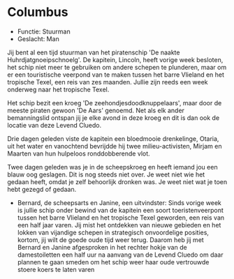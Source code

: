 # Columbus 

 * Functie: Stuurman 
 * Geslacht: Man 

Jij bent al een tijd stuurman van het piratenschip 'De naakte Huhrdjatgnoeipschnoelg'. De kapitein, Lincoln, heeft vorige week besloten, het schip niet meer te gebruiken om andere schepen te plunderen, maar om er een touristische veerpond van te maken tussen het barre Vlieland en het tropische Texel, een reis van zes maanden. Jullie zijn reeds een week onderweg naar het tropische Texel. 

Het schip bezit een kroeg 'De zeehondjesdoodknuppelaars', maar door de meeste piraten gewoon 'De Aars' genoemd. Net als elk ander bemanningslid ontspan jij je elke avond in deze kroeg en dit is dan ook de locatie van deze Levend Cluedo. 

Drie dagen geleden viste de kapitein een bloedmooie drenkelinge, Otaria, uit het water en vanochtend bevrijdde hij twee milieu-activisten, Mirjam en Maarten van hun hulpeloos ronddobberende vlot. 

Twee dagen geleden was je in de scheepskroeg en heeft iemand jou een blauw oog geslagen. Dit is nog steeds niet over. Je weet niet wie het gedaan heeft, omdat je zelf behoorlijk dronken was. Je weet niet wat je toen hebt gezegd of gedaan. 

 * Bernard, de scheepsarts en Janine, een uitvindster: Sinds vorige week is jullie schip onder bewind van de kapitein een soort toeristenveerpont tussen het barre Vlieland en het tropische Texel geworden, een reis van een half jaar varen. Jij mist het ontdekken van nieuwe gebieden en het lokken van vijandige schepen in strategisch onvoordelige posities, kortom, jij wilt de goede oude tijd weer terug. Daarom heb jij met Bernard en Janine afgesproken in het rechter hokje van de damestoiletten een half uur na aanvang van de Levend Cluedo om daar plannen te gaan smeden om het schip weer haar oude vertrouwde stoere koers te laten varen 
